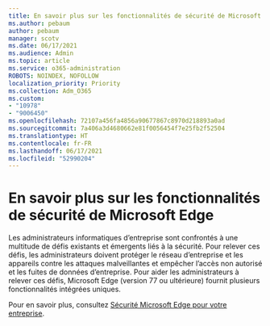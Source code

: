 ```yaml
---
title: En savoir plus sur les fonctionnalités de sécurité de Microsoft Edge
ms.author: pebaum
author: pebaum
manager: scotv
ms.date: 06/17/2021
ms.audience: Admin
ms.topic: article
ms.service: o365-administration
ROBOTS: NOINDEX, NOFOLLOW
localization_priority: Priority
ms.collection: Adm_O365
ms.custom:
- "10978"
- "9006450"
ms.openlocfilehash: 72107a456fa4856a90677867c8970d218893a0ad
ms.sourcegitcommit: 7a406a3d4680662e81f0056454f7e25fb2f52504
ms.translationtype: HT
ms.contentlocale: fr-FR
ms.lasthandoff: 06/17/2021
ms.locfileid: "52990204"
---
```

# <a name="learn-about-the-security-features-of-microsoft-edge"></a>En savoir plus sur les fonctionnalités de sécurité de Microsoft Edge

Les administrateurs informatiques d’entreprise sont confrontés à une multitude de défis existants et émergents liés à la sécurité. Pour relever ces défis, les administrateurs doivent protéger le réseau d’entreprise et les appareils contre les attaques malveillantes et empêcher l’accès non autorisé et les fuites de données d’entreprise. Pour aider les administrateurs à relever ces défis, Microsoft Edge (version 77 ou ultérieure) fournit plusieurs fonctionnalités intégrées uniques. 

Pour en savoir plus, consultez [Sécurité Microsoft Edge pour votre entreprise](/DeployEdge/ms-edge-security-for-business).